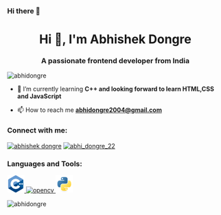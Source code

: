 ### Hi there 👋

<!--
**Abhidongre/Abhidongre** is a ✨ _special_ ✨ repository because its `README.md` (this file) appears on your GitHub profile.

Here are some ideas to get you started:

- 🔭 I’m currently working on ...
- 🌱 I’m currently learning ...
- 👯 I’m looking to collaborate on ...
- 🤔 I’m looking for help with ...
- 💬 Ask me about ...
- 📫 How to reach me: ...
- 😄 Pronouns: ...
- ⚡ Fun fact: ...
-->
<h1 align="center">Hi 👋, I'm Abhishek Dongre</h1>
<h3 align="center">A passionate frontend developer from India</h3>

<p align="left"> <img src="https://komarev.com/ghpvc/?username=abhidongre&label=Profile%20views&color=0e75b6&style=flat" alt="abhidongre" /> </p>

- 🌱 I’m currently learning **C++ and looking forward to learn HTML,CSS and JavaScript**

- 📫 How to reach me **abhidongre2004@gmail.com**

<h3 align="left">Connect with me:</h3>
<p align="left">
<a href="https://linkedin.com/in/abhishek dongre" target="blank"><img align="center" src="https://raw.githubusercontent.com/rahuldkjain/github-profile-readme-generator/master/src/images/icons/Social/linked-in-alt.svg" alt="abhishek dongre" height="30" width="40" /></a>
<a href="https://instagram.com/abhi_dongre_22" target="blank"><img align="center" src="https://raw.githubusercontent.com/rahuldkjain/github-profile-readme-generator/master/src/images/icons/Social/instagram.svg" alt="abhi_dongre_22" height="30" width="40" /></a>
</p>

<h3 align="left">Languages and Tools:</h3>
<p align="left"> <a href="https://www.w3schools.com/cpp/" target="_blank" rel="noreferrer"> <img src="https://raw.githubusercontent.com/devicons/devicon/master/icons/cplusplus/cplusplus-original.svg" alt="cplusplus" width="40" height="40"/> </a> <a href="https://opencv.org/" target="_blank" rel="noreferrer"> <img src="https://www.vectorlogo.zone/logos/opencv/opencv-icon.svg" alt="opencv" width="40" height="40"/> </a> <a href="https://www.python.org" target="_blank" rel="noreferrer"> <img src="https://raw.githubusercontent.com/devicons/devicon/master/icons/python/python-original.svg" alt="python" width="40" height="40"/> </a> </p>

<p><img align="center" src="https://github-readme-stats.vercel.app/api/top-langs?username=abhidongre&show_icons=true&locale=en&layout=compact" alt="abhidongre" /></p>

